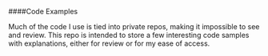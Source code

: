 ####Code Examples

Much of the code I use is tied into private repos, making it impossible to
see and review. This repo is intended to store a few interesting code samples
with explanations, either for review or for my ease of access.
